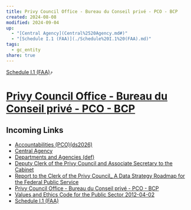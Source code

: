 ```yaml
---
title: Privy Council Office - Bureau du Conseil privé - PCO - BCP
created: 2024-08-08
modified: 2024-09-04
up:
  - "[Central Agency](Central%2520Agency.md#)"
  - "[Schedule I.1 (FAA)](./Schedule%20I.1%20(FAA).md)"
tags:
  - gc_entity
share: true
---
```

[Schedule I.1 (FAA)](./Schedule%20I.1%20(FAA).md)⤴️
#  [Privy Council Office - Bureau du Conseil privé - PCO - BCP](Privy%20Council%20Office%20-%20Bureau%20du%20Conseil%20priv%C3%A9%20-%20PCO%20-%20BCP.md)

## Incoming Links
- [Accountabilities (PCO)(ds2026)](./Accountabilities%20(PCO)(ds2026).md)
- [Central Agency](Central%2520Agency.md.md#)
- [Departments and Agencies (def)](./Departments%20and%20Agencies%20(def).md)
- [Deputy Clerk of the Privy Council and Associate Secretary to the Cabinet](./Deputy%20Clerk%20of%20the%20Privy%20Council%20and%20Associate%20Secretary%20to%20the%20Cabinet.md)
- [Report to the Clerk of the Privy Council_ A Data Strategy Roadmap for the Federal Public Service](Report%20to%20the%20Clerk%20of%20the%20Privy%20Council_%20A%20Data%20Strategy%20Roadmap%20for%20the%20Federal%20Public%20Service.md)
- [Privy Council Office - Bureau du Conseil privé - PCO - BCP](Privy%20Council%20Office%20-%20Bureau%20du%20Conseil%20priv%C3%A9%20-%20PCO%20-%20BCP.md)
- [Values and Ethics Code for the Public Sector 2012-04-02](./Values%20and%20Ethics%20Code%20for%20the%20Public%20Sector%202012-04-02.md)
- [Schedule I.1 (FAA)](./Schedule%20I.1%20(FAA).md)


